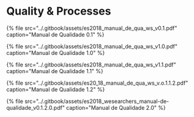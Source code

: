 # Quality & Processes

{% file src="../.gitbook/assets/es2018\_manual\_de\_qua\_ws\_v0.1.pdf" caption="Manual de Qualidade 0.1" %}

{% file src="../.gitbook/assets/es2018\_manual\_de\_qua\_ws\_v1.0.pdf" caption="Manual de Qualidade 1.0" %}

{% file src="../.gitbook/assets/es2018\_manual\_de\_qua\_ws\_v1.1.pdf" caption="Manual de Qualidade 1.1" %}

{% file src="../.gitbook/assets/es20\_18\_manual\_de\_qua\_ws\_v.o.1.1.2.pdf" caption="Manual de Qualidade 1.2" %}

{% file src="../.gitbook/assets/es2018\_wesearchers\_manual-de-qualidade\_v0.1.2.0.pdf" caption="Manual de Qualidade 2.0" %}

